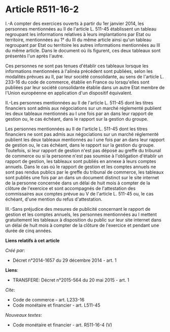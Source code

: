 # Article R511-16-2

I.-A compter des exercices ouverts à partir du 1er janvier 2014, les personnes mentionnées au II de l'article L. 511-45
établissent un tableau regroupant les informations relatives à leurs implantations par Etat ou territoire, mentionnées au 1°
du III du même article ainsi qu'un tableau regroupant par Etat ou territoire les autres informations mentionnées au III du
même article. Dans le document où ils figurent, ces deux tableaux sont présentés l'un après l'autre. 

Ces personnes ne sont pas tenues d'établir ces tableaux lorsque les informations mentionnées à l'alinéa précédent sont
publiées, selon les modalités prévues au II, par leur société consolidante, au sens de l'article L. 233-16 du code de
commerce, établie en France ou lorsqu'elles sont publiées par leur société consolidante établie dans un autre Etat membre de
l'Union européenne en application d'un dispositif équivalent. 

II.-Les personnes mentionnées au II de l'article L. 511-45 dont les titres financiers sont admis aux négociations sur un
marché réglementé publient les deux tableaux mentionnés au I une fois par an dans leur rapport de gestion ou, le cas échéant,
dans le rapport sur la gestion du groupe. 

Les personnes mentionnées au II de l'article L. 511-45 dont les titres financiers ne sont pas admis aux négociations sur un
marché réglementé publient les deux tableaux mentionnés au I une fois par an dans leur rapport de gestion ou, le cas échéant,
dans le rapport sur la gestion du groupe. Toutefois, si leur rapport de gestion n'est pas déposé au greffe du tribunal de
commerce ou si la personne n'est pas soumise à l'obligation d'établir un rapport de gestion, les tableaux sont publiés en
annexe à leurs comptes annuels. Dans le cas où le rapport de gestion et les comptes annuels ne sont pas rendus publics par le
greffe du tribunal de commerce, les tableaux sont publiés une fois par an dans un document distinct sur le site internet de
la personne concernée dans un délai de huit mois à compter de la clôture de l'exercice et sont accompagnés de l'attestation
des commissaires aux comptes prévue au V de l'article L. 511-45 ou, le cas échéant, d'une mention du refus d'attestation. 

III.-Sans préjudice des mesures de publicité concernant le rapport de gestion et les comptes annuels, les personnes
mentionnées au I mettent gratuitement les tableaux à disposition du public sur leur site internet dans un délai de huit mois
à compter de la clôture de l'exercice et pendant une durée de cinq années.

**Liens relatifs à cet article**

_Créé par_:

  - Décret n°2014-1657 du 29 décembre 2014 - art. 1

**Liens**:

  - TRANSFERE: Décret n°2015-564 du 20 mai 2015 - art. 1

_Cite_:

  - Code de commerce - art. L233-16
  - Code monétaire et financier - art. L511-45

_Nouveaux textes_:

  - Code monétaire et financier - art. R511-16-4 (V)

